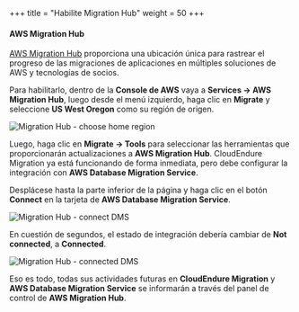 +++
title = "Habilite Migration Hub"
weight = 50
+++

#### AWS Migration Hub

<a href="https://aws.amazon.com/migration-hub/" target="_blank" rel="noopener noreferrer">AWS Migration Hub</a> proporciona una ubicación única para rastrear el progreso de las migraciones de aplicaciones en múltiples soluciones de AWS y tecnologías de socios.

Para habilitarlo, dentro de la **Console de AWS** vaya a **Services -> AWS Migration Hub**, luego desde el menú izquierdo, haga clic en **Migrate** y seleccione **US West Oregon** como su región de origen.

![Migration Hub - choose home region](/intro/migration-hub-choose-home-region.png)

Luego, haga clic en **Migrate -> Tools** para seleccionar las herramientas que proporcionarán actualizaciones a **AWS Migration Hub**. CloudEndure Migration ya está funcionando de forma inmediata, pero debe configurar la integración con **AWS Database Migration Service**.

Desplácese hasta la parte inferior de la página y haga clic en el botón **Connect** en la tarjeta de **AWS Database Migration Service**.

![Migration Hub - connect DMS](/intro/migration-hub-connect-dms.png)

En cuestión de segundos, el estado de integración debería cambiar de  **Not connected**, a **Connected**.

![Migration Hub - connected DMS](/intro/migration-hub-connect-dms-connected.png)

Eso es todo, todas sus actividades futuras en **CloudEndure Migration** y **AWS Database Migration Service** se informarán a través del panel de control de **AWS Migration Hub**.
